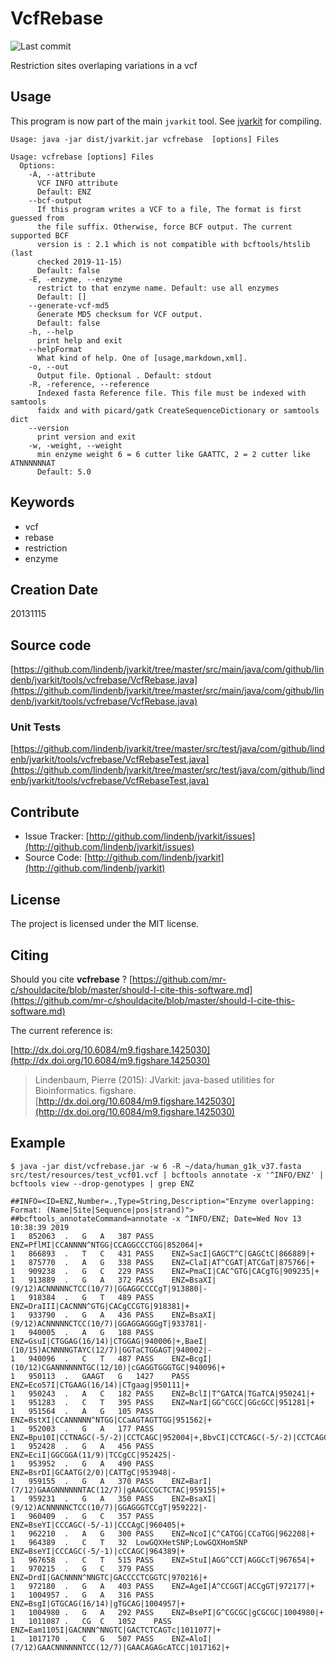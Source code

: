 # VcfRebase

![Last commit](https://img.shields.io/github/last-commit/lindenb/jvarkit.png)

Restriction sites overlaping variations in a vcf


## Usage


This program is now part of the main `jvarkit` tool. See [jvarkit](JvarkitCentral.md) for compiling.


```
Usage: java -jar dist/jvarkit.jar vcfrebase  [options] Files

Usage: vcfrebase [options] Files
  Options:
    -A, --attribute
      VCF INFO attribute
      Default: ENZ
    --bcf-output
      If this program writes a VCF to a file, The format is first guessed from 
      the file suffix. Otherwise, force BCF output. The current supported BCF 
      version is : 2.1 which is not compatible with bcftools/htslib (last 
      checked 2019-11-15)
      Default: false
    -E, -enzyme, --enzyme
      restrict to that enzyme name. Default: use all enzymes
      Default: []
    --generate-vcf-md5
      Generate MD5 checksum for VCF output.
      Default: false
    -h, --help
      print help and exit
    --helpFormat
      What kind of help. One of [usage,markdown,xml].
    -o, --out
      Output file. Optional . Default: stdout
    -R, -reference, --reference
      Indexed fasta Reference file. This file must be indexed with samtools 
      faidx and with picard/gatk CreateSequenceDictionary or samtools dict
    --version
      print version and exit
    -w, -weight, --weight
      min enzyme weight 6 = 6 cutter like GAATTC, 2 = 2 cutter like ATNNNNNNAT
      Default: 5.0

```


## Keywords

 * vcf
 * rebase
 * restriction
 * enzyme



## Creation Date

20131115

## Source code 

[https://github.com/lindenb/jvarkit/tree/master/src/main/java/com/github/lindenb/jvarkit/tools/vcfrebase/VcfRebase.java](https://github.com/lindenb/jvarkit/tree/master/src/main/java/com/github/lindenb/jvarkit/tools/vcfrebase/VcfRebase.java)

### Unit Tests

[https://github.com/lindenb/jvarkit/tree/master/src/test/java/com/github/lindenb/jvarkit/tools/vcfrebase/VcfRebaseTest.java](https://github.com/lindenb/jvarkit/tree/master/src/test/java/com/github/lindenb/jvarkit/tools/vcfrebase/VcfRebaseTest.java)


## Contribute

- Issue Tracker: [http://github.com/lindenb/jvarkit/issues](http://github.com/lindenb/jvarkit/issues)
- Source Code: [http://github.com/lindenb/jvarkit](http://github.com/lindenb/jvarkit)

## License

The project is licensed under the MIT license.

## Citing

Should you cite **vcfrebase** ? [https://github.com/mr-c/shouldacite/blob/master/should-I-cite-this-software.md](https://github.com/mr-c/shouldacite/blob/master/should-I-cite-this-software.md)

The current reference is:

[http://dx.doi.org/10.6084/m9.figshare.1425030](http://dx.doi.org/10.6084/m9.figshare.1425030)

> Lindenbaum, Pierre (2015): JVarkit: java-based utilities for Bioinformatics. figshare.
> [http://dx.doi.org/10.6084/m9.figshare.1425030](http://dx.doi.org/10.6084/m9.figshare.1425030)


## Example
 

```
$ java -jar dist/vcfrebase.jar -w 6 -R ~/data/human_g1k_v37.fasta src/test/resources/test_vcf01.vcf | bcftools annotate -x '^INFO/ENZ' | bcftools view --drop-genotypes | grep ENZ

##INFO=<ID=ENZ,Number=.,Type=String,Description="Enzyme overlapping: Format: (Name|Site|Sequence|pos|strand)">
##bcftools_annotateCommand=annotate -x ^INFO/ENZ; Date=Wed Nov 13 10:38:39 2019
1	852063	.	G	A	387	PASS	ENZ=PflMI|CCANNNN^NTGG|CCAGGCCCTGG|852064|+
1	866893	.	T	C	431	PASS	ENZ=SacI|GAGCT^C|GAGCtC|866889|+
1	875770	.	A	G	338	PASS	ENZ=ClaI|AT^CGAT|ATCGaT|875766|+
1	909238	.	G	C	229	PASS	ENZ=PmaCI|CAC^GTG|CACgTG|909235|+
1	913889	.	G	A	372	PASS	ENZ=BsaXI|(9/12)ACNNNNNCTCC(10/7)|GGAGGCCCCgT|913880|-
1	918384	.	G	T	489	PASS	ENZ=DraIII|CACNNN^GTG|CACgCCGTG|918381|+
1	933790	.	G	A	436	PASS	ENZ=BsaXI|(9/12)ACNNNNNCTCC(10/7)|GGAGGAGGGgT|933781|-
1	940005	.	A	G	188	PASS	ENZ=GsuI|CTGGAG(16/14)|CTGGAG|940006|+,BaeI|(10/15)ACNNNNGTAYC(12/7)|GGTaCTGGAGT|940002|-
1	940096	.	C	T	487	PASS	ENZ=BcgI|(10/12)CGANNNNNNTGC(12/10)|cGAGGTGGGTGC|940096|+
1	950113	.	GAAGT	G	1427	PASS	ENZ=Eco57I|CTGAAG(16/14)|CTgaag|950111|+
1	950243	.	A	C	182	PASS	ENZ=BclI|T^GATCA|TGaTCA|950241|+
1	951283	.	C	T	395	PASS	ENZ=NarI|GG^CGCC|GGcGCC|951281|+
1	951564	.	A	G	105	PASS	ENZ=BstXI|CCANNNNN^NTGG|CCaAGTAGTTGG|951562|+
1	952003	.	G	A	177	PASS	ENZ=Bpu10I|CCTNAGC(-5/-2)|CCTCAGC|952004|+,BbvCI|CCTCAGC(-5/-2)|CCTCAGC|952004|+
1	952428	.	G	A	456	PASS	ENZ=EciI|GGCGGA(11/9)|TCCgCC|952425|-
1	953952	.	G	A	490	PASS	ENZ=BsrDI|GCAATG(2/0)|CATTgC|953948|-
1	959155	.	G	A	370	PASS	ENZ=BarI|(7/12)GAAGNNNNNNTAC(12/7)|gAAGCCGCTCTAC|959155|+
1	959231	.	G	A	350	PASS	ENZ=BsaXI|(9/12)ACNNNNNCTCC(10/7)|GGAGGGTCCgT|959222|-
1	960409	.	G	C	357	PASS	ENZ=BseYI|CCCAGC(-5/-1)|CCCAgC|960405|+
1	962210	.	A	G	300	PASS	ENZ=NcoI|C^CATGG|CCaTGG|962208|+
1	964389	.	C	T	32	LowGQXHetSNP;LowGQXHomSNP	ENZ=BseYI|CCCAGC(-5/-1)|cCCAGC|964389|+
1	967658	.	C	T	515	PASS	ENZ=StuI|AGG^CCT|AGGCcT|967654|+
1	970215	.	G	C	379	PASS	ENZ=DrdI|GACNNNN^NNGTC|GACCCCTCGGTC|970216|+
1	972180	.	G	A	403	PASS	ENZ=AgeI|A^CCGGT|ACCgGT|972177|+
1	1004957	.	G	A	316	PASS	ENZ=BsgI|GTGCAG(16/14)|gTGCAG|1004957|+
1	1004980	.	G	A	292	PASS	ENZ=BsePI|G^CGCGC|gCGCGC|1004980|+
1	1011087	.	CG	C	1052	PASS	ENZ=Eam1105I|GACNNN^NNGTC|GACTCTCAGTc|1011077|+
1	1017170	.	C	G	507	PASS	ENZ=AloI|(7/12)GAACNNNNNNTCC(12/7)|GAACAGAGcATCC|1017162|+
```
 

